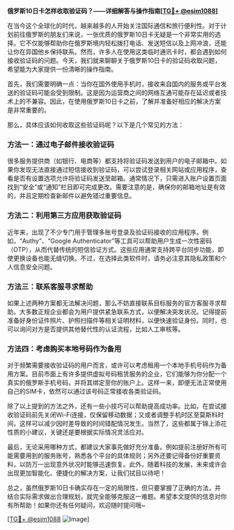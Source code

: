 **俄罗斯10日卡怎样收取验证码？——详细解答与操作指南[[TG💪+ @esim1088](https://t.me/s/esim1088)]**

在当今这个全球化的时代，越来越多的人开始关注国际通信和旅行便利性。对于计划前往俄罗斯的朋友们来说，一张优质的俄罗斯10日卡无疑是一个非常实用的选择。它不仅能够帮助你在俄罗斯境内轻松拨打电话、发送短信以及上网冲浪，还能让你在异国他乡保持联系。然而，许多人在使用这类临时通讯卡时，都会遇到如何接收验证码的问题。今天，我们就来聊聊关于俄罗斯10日卡的验证码收取问题，希望能为大家提供一份清晰的操作指南。

首先，我们需要明确一点：当你在国外使用手机时，接收来自国内的服务或平台发送的验证码可能会受到限制。这是因为运营商之间的网络互通可能存在延迟或者技术上的不兼容。因此，在使用俄罗斯10日卡之前，了解并准备好相应的解决方案是非常重要的。

那么，具体应该如何收取这些验证码呢？以下是几个常见的方法：

### 方法一：通过电子邮件接收验证码

很多服务提供商（如银行、电商等）都支持将验证码发送到用户的电子邮箱中。如果你发现无法直接通过短信接收到验证码，可以尝试登录相关网站或应用程序，查看是否有设置选项允许将验证码发送至邮箱。通常情况下，只需进入账户设置页面找到“安全”或“通知”栏目即可完成更改。需要注意的是，确保你的邮箱地址是有效的，并且定期检查新邮件以避免错过重要信息。

### 方法二：利用第三方应用获取验证码

近年来，出现了不少专门用于管理多账号登录及验证码接收的应用程序。例如，“Authy”、“Google Authenticator”等工具可以帮助用户生成一次性密码（OTP），从而代替传统的短信验证方式。这些应用通常支持跨平台同步功能，即使更换设备也能无缝切换。不过，在选择此类软件时，请务必注意其隐私政策和个人信息安全问题。

### 方法三：联系客服寻求帮助

如果上述两种方案都无法解决问题，那么不妨直接联系目标服务的官方客服寻求帮助。大多数正规企业都会为用户提供紧急联系方式，以便解决突发状况。记得提前准备好身份证件照片、护照扫描件等相关证明材料，以便快速验证身份。同时，也可以询问对方是否提供其他替代性的认证流程，比如人工审核等。

### 方法四：考虑购买本地号码作为备用

对于频繁需要接收验证码的用户而言，或许可以考虑租用一个本地手机号码作为备用方案。目前市面上有许多提供虚拟号码租赁服务的企业，它们能够为你分配一个真实的俄罗斯手机号码，并将其绑定至你的账户上。这样一来，即便无法正常使用自己的SIM卡，依然可以通过该号码正常接收各类验证码。

除了以上提到的方法之外，还有一些小技巧可以帮助提高成功率。比如，在尝试接收验证码前先关闭Wi-Fi连接，仅保留移动数据；又或者调整手机时区至莫斯科时间，这样可以减少因时差导致的时间错配情况发生。当然了，这些都属于锦上添花性质的小建议，关键还是要根据实际情况灵活应对。

最后，无论采用哪种方式，都建议大家事先做好充分准备。例如提前注册好所有可能需要用到的服务账号，熟悉各个平台的具体规则；另外还要记得备份好重要资料，以防万一出现意外状况时能够迅速恢复。此外，随着科技的发展，未来或许会出现更加智能化、便捷化的解决方案，让我们拭目以待吧！

总之，虽然俄罗斯10日卡确实存在一定的局限性，但只要掌握了正确的方法，并结合实际需求做出合理规划，就完全能够克服这一难题。希望本文提供的信息对你有所帮助！如果你还有任何疑问，欢迎随时提问哦~

[[TG💪+ @esim1088](https://t.me/s/esim1088) ![Image](https://i.postimg.cc/4NQfJmqS/Snipaste-2025-05-13-00-14-12.png)]